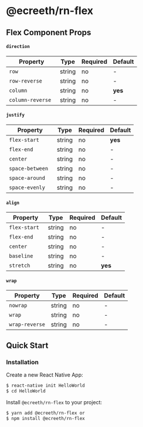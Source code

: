 # @ecreeth/rn-flex

## Flex Component Props
#### `direction`
|  Property   |   Type  | Required | Default |
|------------|--------|---------|---------|
| `row `      | string  | no | -|
| `row-reverse `      | string  | no | - |
| `column `      | string  | no | **yes** |
| `column-reverse `      | string  | no | -|
#### `justify`
|  Property   |   Type  | Required | Default |
|------------|--------|---------|---------|
| `flex-start `      | string  |no|**yes**|
| `flex-end `      | string  |no|-|
| `center `      | string  |no|-|
| `space-between `      | string  |no|-|
| `space-around `      | string  |no|-|
| `space-evenly `      | string  |no|-|
#### `align`
|  Property   |   Type  | Required | Default |
|------------|--------|---------|---------|
| `flex-start `      | string  |no| - |
| `flex-end `      | string  |no| - |
| `center `      | string  |no| - |
| `baseline `      | string  |no| - |
| `stretch `      | string  |no| **yes** |
#### `wrap`
|  Property   |   Type  | Required | Default |
|------------|--------|---------|---------|
| `nowrap`      | string  |no|-|
| `wrap`      | string  |no|-|
| `wrap-reverse`      | string  |no|-|
## Quick Start

### Installation

Create a new React Native App:

```bash
$ react-native init HelloWorld
$ cd HelloWorld
```

Install `@ecreeth/rn-flex` to your project:

```bash
$ yarn add @ecreeth/rn-flex or
$ npm install @ecreeth/rn-flex
```
